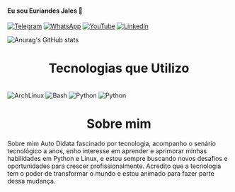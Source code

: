 
#### Eu sou Euriandes Jales 👋

[![Telegram](https://img.shields.io/badge/Telegram-2CA5E0?style=for-the-badge&logo=telegram&logoColor=white)](t.me/Euriandesjales)
[![WhatsApp](https://img.shields.io/badge/WhatsApp-25D366?style=for-the-badge&logo=whatsapp&logoColor=white)](https://wa.me/+5584998494428)
[![YouTube](https://img.shields.io/badge/YouTube-FF0000?style=for-the-badge&logo=youtube&logoColor=white)](https://www.youtube.com/channel/UCuoduoTUH4ubF2Wi31lIHrg)
[![Linkedin](https://img.shields.io/badge/LinkedIn-0077B5?style=for-the-badge&logo=linkedin&logoColor=white)](https://www.linkedin.com/in/euriandes-jales-65b596201/)


![Anurag's GitHub stats](https://github-readme-stats.vercel.app/api?username=Euriandesjales&theme=synthwave)

<style>
    h1 {
        text-align: center;
    }
</style>
<h1>Tecnologias que Utilizo</h1>
<div style="display: inline_block>"><br/>
    <img alig="center" alt="ArchLinux" src="https://img.shields.io/badge/Arch_Linux-1793D1?style=for-the-badge&logo=arch-linux&logoColor=white">
    <img alig="center" alt="Bash" src="https://img.shields.io/badge/Shell_Script-121011?style=for-the-badge&logo=gnu-bash&logoColor=white"/>
    <img alig="center" alt="Python" src="https://img.shields.io/badge/Python-14354C?style=for-the-badge&logo=python&logoColor=white"/>
    <img alig="center" alt="Python" src=" https://img.shields.io/badge/Adobe%20Premiere%20Pro-9999FF?style=for-the-badge&logo=Adobe%20Premiere%20Pro&logoColor=white"/>
</div>

 
# Sobre mim
Sobre mim Auto Didata fascinado por tecnologia, acompanho o senário tecnológico a anos, enho interesse em aprender e aprimorar minhas habilidades em Python e Linux, e estou sempre buscando novos desafios e oportunidades para crescer profissionalmente. Acredito que a tecnologia tem o poder de transformar o mundo e estou animado para fazer parte dessa mudança.
